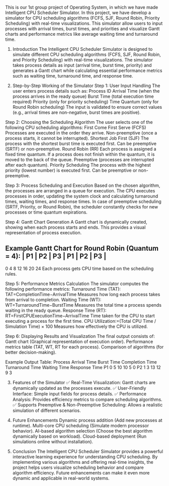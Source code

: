 This is our 1st group project of Operating System, in which we have made Intelligent CPU Scheduler Simulator.
In this project, we have develop a simulator for CPU scheduling algorithms (FCFS, SJF, Round Robin, Priority Scheduling) with real-time visualizations. 
This simulator allow users to input processes with arrival times, burst times, and priorities and visualize Gantt charts and performance metrics like average waiting time and turnaround time.

1. Introduction
The Intelligent CPU Scheduler Simulator is designed to simulate different CPU scheduling algorithms (FCFS, SJF, Round Robin, and Priority Scheduling) with real-time visualizations. The simulator takes process details as input (arrival time, burst time, priority) and generates a Gantt chart while calculating essential performance metrics such as waiting time, turnaround time, and response time.

2. Step-by-Step Working of the Simulator
Step 1: User Input Handling
The user enters process details such as:
Process ID
Arrival Time (when the process arrives in the ready queue)
Burst Time (total execution time required)
Priority (only for priority scheduling)
Time Quantum (only for Round Robin scheduling)
The input is validated to ensure correct values (e.g., arrival times are non-negative, burst times are positive).

Step 2: Choosing the Scheduling Algorithm
The user selects one of the following CPU scheduling algorithms:
First Come First Serve (FCFS)
Processes are executed in the order they arrive.
Non-preemptive (once a process starts, it cannot be interrupted).
Shortest Job First (SJF)
The process with the shortest burst time is executed first.
Can be preemptive (SRTF) or non-preemptive.
Round Robin (RR)
Each process is assigned a fixed time quantum.
If a process does not finish within the quantum, it is moved to the back of the queue.
Preemptive (processes are interrupted after each quantum).
Priority Scheduling
The process with the highest priority (lowest number) is executed first.
Can be preemptive or non-preemptive.

Step 3: Process Scheduling and Execution
Based on the chosen algorithm, the processes are arranged in a queue for execution.
The CPU executes processes in order, updating the system clock and calculating turnaround times, waiting times, and response times.
In case of preemptive scheduling (SRTF, Priority, or Round Robin), the scheduler constantly checks for new processes or time quantum expirations.

Step 4: Gantt Chart Generation A Gantt chart is dynamically created, showing when each process starts and ends.
This provides a visual representation of process execution.

Example Gantt Chart for Round Robin (Quantum = 4):
| P1 | P2 | P3 | P1 | P2 | P3 |
---------------------------------
0    4    8    12   16   20   24
Each process gets CPU time based on the scheduling rules.

Step 5: Performance Metrics Calculation The simulator computes the following performance metrics:
Turnaround Time (TAT): TAT=CompletionTime−ArrivalTime Measures how long each process takes from arrival to completion.
Waiting Time (WT): WT=TurnaroundTime−BurstTime Measures the total time a process spends waiting in the ready queue.
Response Time (RT): RT=FirstCPUExecutionTime−ArrivalTime Time taken for the CPU to start executing a process for the first time.
CPU Utilization:=(Total CPU Time / Simulation Time) × 100 Measures how effectively the CPU is utilized.

Step 6: Displaying Results and Visualization
The final output consists of:
Gantt chart (Graphical representation of execution order).
Performance metrics table (TAT, WT, RT for each process).
Comparison of algorithms (for better decision-making).

Example Output Table:
Process	Arrival Time	Burst Time	Completion Time	Turnaround Time	Waiting Time	Response Time
P1	        0	              5	            10	            10	          5	            0
P2	        1	              3	            13	            12	          9	            3

3. Features of the Simulator
✅ Real-Time Visualization: Gantt charts are dynamically updated as the processes execute.
✅ User-Friendly Interface: Simple input fields for process details.
✅ Performance Analysis: Provides efficiency metrics to compare scheduling algorithms.
✅ Supports Preemptive & Non-Preemptive Scheduling: Allows a realistic simulation of different scenarios.

5. Future Enhancements
Dynamic process addition (Add new processes at runtime).
Multi-core CPU scheduling (Simulate modern processor behavior).
AI-based algorithm selection (Choose the best algorithm dynamically based on workload).
Cloud-based deployment (Run simulations online without installation).

6. Conclusion
The Intelligent CPU Scheduler Simulator provides a powerful interactive learning experience for understanding CPU scheduling. By implementing various algorithms and offering real-time insights, the project helps users visualize scheduling behavior and compare algorithm efficiency. Future enhancements can make it even more dynamic and applicable in real-world systems.
